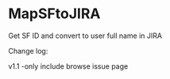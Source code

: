 # MapSFtoJIRA
Get SF ID and convert to user full name in JIRA

Change log:

v1.1
-only include browse issue page
